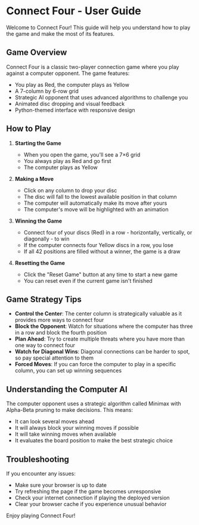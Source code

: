 # Connect Four - User Guide

Welcome to Connect Four! This guide will help you understand how to play the game and make the most of its features.

## Game Overview

Connect Four is a classic two-player connection game where you play against a computer opponent. The game features:

- You play as Red, the computer plays as Yellow
- A 7-column by 6-row grid
- Strategic AI opponent that uses advanced algorithms to challenge you
- Animated disc dropping and visual feedback
- Python-themed interface with responsive design

## How to Play

1. **Starting the Game**
   - When you open the game, you'll see a 7×6 grid
   - You always play as Red and go first
   - The computer plays as Yellow

2. **Making a Move**
   - Click on any column to drop your disc
   - The disc will fall to the lowest available position in that column
   - The computer will automatically make its move after yours
   - The computer's move will be highlighted with an animation

3. **Winning the Game**
   - Connect four of your discs (Red) in a row - horizontally, vertically, or diagonally - to win
   - If the computer connects four Yellow discs in a row, you lose
   - If all 42 positions are filled without a winner, the game is a draw

4. **Resetting the Game**
   - Click the "Reset Game" button at any time to start a new game
   - You can reset even if the current game isn't finished

## Game Strategy Tips

- **Control the Center**: The center column is strategically valuable as it provides more ways to connect four
- **Block the Opponent**: Watch for situations where the computer has three in a row and block the fourth position
- **Plan Ahead**: Try to create multiple threats where you have more than one way to connect four
- **Watch for Diagonal Wins**: Diagonal connections can be harder to spot, so pay special attention to them
- **Forced Moves**: If you can force the computer to play in a specific column, you can set up winning sequences

## Understanding the Computer AI

The computer opponent uses a strategic algorithm called Minimax with Alpha-Beta pruning to make decisions. This means:

- It can look several moves ahead
- It will always block your winning moves if possible
- It will take winning moves when available
- It evaluates the board position to make the best strategic choice

## Troubleshooting

If you encounter any issues:

- Make sure your browser is up to date
- Try refreshing the page if the game becomes unresponsive
- Check your internet connection if playing the deployed version
- Clear your browser cache if you experience unusual behavior

Enjoy playing Connect Four!
